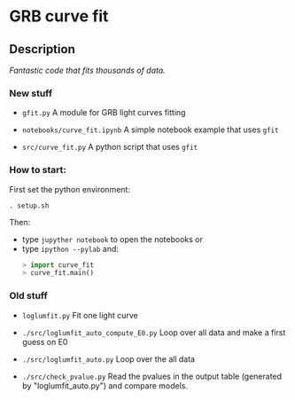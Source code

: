 # GRB curve fit

## Description

*Fantastic code that fits thousands of data.*

### New stuff

* `gfit.py`
A module for GRB light curves fitting

* `notebooks/curve_fit.ipynb`
A simple notebook example that uses `gfit`

* `src/curve_fit.py`
A python script that uses `gfit`

### How to start:
First set the python environment:
```
. setup.sh
```

Then:
* type `jupyther notebook` to open the notebooks or
* type `ipython --pylab` and:
   ```python
   > import curve_fit
   > curve_fit.main()
   ```

### Old stuff

* `loglumfit.py`
Fit one light curve

* `./src/loglumfit_auto_compute_E0.py`
Loop over all data and make a first guess on E0

* `./src/loglumfit_auto.py`
Loop over the all data

* `./src/check_pvalue.py`
Read the pvalues in the output table (generated by "loglumfit_auto.py") and compare models.
